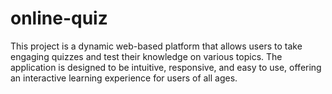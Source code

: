 # online-quiz
This project is a dynamic web-based platform that allows users to take engaging quizzes and test their knowledge on various topics. The application is designed to be intuitive, responsive, and easy to use, offering an interactive learning experience for users of all ages.
